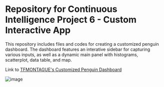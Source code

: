 # Repository for Continuous Intelligence Project 6  - Custom Interactive App
This repository includes files and codes for creating a customized penguin dashboard. The dashboard features an interative sidebar for capturing various inputs, as well as a dynamic main panel with histograms, scatterplot, data table, and map. 

Link to [TFMONTAGUE's Customized Penguin Dashboard](https://shinylive.io/py/app/#h=0&code=NobwRAdghgtgpmAXGKEAuUBOaCWBjKAfQEZiAGAOgHM4B7CgKwGdaIwAaMPVtOdJMCAA6EAASihYACq1MNTEz6TEo4WAA2UXGgCuAEzjLRAWgBsAFgoB2C+wkbWVHLoNGzlsgFYAvuxHjJACEcJm5DJFVJTW19cJV3CgAmOyjHZ1i3UwBmCjJff3sAEUw4WCM1aPTXCISADiyslIcIJxc4kwsKLO8RHrZfcGh4ASgAB1GKUYBPDi4ePjQBAGJjVbX1jc2t7Z3dvb2RJdEcGFHZNCZRAAotUTQACzg72lGASkP9z6-vn62RE7O2FEo3UtDQ6imFDgAA9RiUmJcoJdRtCRAAzTC0GCiJj3HAQSEwuFwBHHU7nY4QUY6NB2HQ4dGY7G4-FTADuOD0NAuZMBaFEJQgBkwhBBYIhdkFwsIHK5cDQjKxOLxBKYbK0eHuvIpDzg8EV2NGUHU8Ewoz4VHpEEuAIpoKgelFFqtTH+5KBRpNcDNzvxrogtqBiigACNZGIkTjrQblaztUCSlA8LgAG5wSV8YUxtFQfCsG3u-l5iCEJgpqhuvmiZisSsUo0PdQ4EMxnDTdSlNEdouF0QAWTGdgHmAA1t6RB9flPpzPVodRAY0finlABaVkzg06ICOo8M9REv1LxMHdHsDjabgb7rQutEj5ZPZ0-nzsROaWi7CHo0aIALznr0fQ-P0KHtR130tP0rneCARAAAUTDc0woHc8BERcDxwI9vTgR09DvaDEAKcRFA7ZNcNLc08BwEk-0pak0AoUi4HIx0mComimEIJsmDQaDiJxOAyN4R0Qk0IVLn-fEGKYoSWJEwgxNQR0eL4mDxHEGAkS4w9jzo6SaQoLSEUIXTvX4sQNLMko8J-f8IM-b9gAEjTrgcv0vzRYAAHJ2JYzjvIAXQoEJ8SuZjWMo-ySVeV5RAAMhcjSrnc61PJ8pShSCkKmDCiKFMyvQmFihKkvEFLry4pzvLDPQpkIYyuKoILRAAHn-RrTKw491I0wLXIEkpdEwMRrIo78J1giAVhfWa5uMecpDPWg00wY11HPGhRBeXB80feaDunecADlYCeXVNsMCB6UmKAaEIHamCubQO1-SQpAAMT7AB5Y6pAAQQAcQAVQAUV80QAGEdF4rEcAAL1w0QAAVr1EQokXuMMsD0SQ7EPTQQ1eqRMB0OAYPnf69D0URV24UET11eB9wu-DcWxzBcfQR54AoABHHQsDQeGLMmmbDoln5KZxTk4BDLB9slpXdhEDkHlEG7coMeXMCuF4+DesB9dgsBXhUCRLPEG6AAkpD7AAZK5vNa+4shxNApleyQ0R4YxcsRlR4D0HAdBgABuSQAD4MfZ2gcah1gl0tNbdrEb7RlTphWoAeldyPvN68Q1a1G6k24TmcFYQiytEYuNZwCgy9kYPWFFVAhKuSR-rQNBMGbGkngAZTkjda1NojLdcqeboMtBSxH3BEc7sB8oorRe-73g8fsYfhNpiMe77kMB6IjgLani-L6v5ywBDLD1G4i0HgamBt8kO-1AfgwM-uF+37ALsbZzQig7C0Z+MBX5n3frQOqDVtKEArGAQKhcp511LngcuLcSxGggB3SQ1sQhoFoFQNa2Jgg3khonHAyctCVxNmbGurkZ5UhpIQa6pp8DLzFOCeqd8SzcB0Ogf+RxaA-gIbDEhsBRDkKYKfOwKZjRk1-IkMgdgYD4l-MQNRUBoSaLIGQFBrk0ENybhXVuOC8FgGHqGcM0i-SiEHk2LM49GEaWYQxUsTjzKSGDGGEahA+GEAEUIqBYARE-msX4sQMi5GiHURATR2jdGeFUaIBR6glHkEMRpYxjcMHNzoW3XB6hl6Dw4rRD63VxwuMnlfdxrDNQsRHGGaECDMQ6FGMvVebFylcVUv-Sp2ETwhimA43psTXFXymVPTUtB8Akl-DfKmQkaL-0BgsWgtB-6QxVLxNaoxJCBRSLU6ZpyL7dMWV3AwTZwhHMpE2XBv4SZk2yUXZwJcTH5LMdg9uJTJAAEkmDiRpoM48kgGEnIvvUuejS8DNNoK0khtAOldIXhRQq3FCEDKqcM0ZgLgUTMhWc4lsz5lMEudIWQ8hFAmyaMEUItBwhNGKKUSBdzJnEqvhcm+Mg5Dehpf-elYR-4srKEguw+IHlwCeaTcmNdcmmKwUUyxA5SSguqRCs50LPGy11pITq1l-6qsuFcKg7wz4qP0XYUw+jUk2v0SggSN17i6wppPBCmZvQUHpAJDC3TFIQB9okauRL-XryPgPfSLDGJhsPpvOAFkr7cIhAE-EQTkXoCjTJZNvC03BLUjXXx4ZU38IzfyKS0bZI2P8YE-NibL7+r8tRWiFaZKNt6Zi3i9bzlop6dFLiey6L-0YHMiA4Ve1RWbcVQtE7CpZsMv6jFqlu1T0XUC5SpZe5DtCSOvKs711CleXE+B1l52MQNTildNd8Q+0IPcNAMANr-jRJIV9YAa6tWDimd2ntpXe19v7OAKhyBkAAKRh1EFK4wjxqH3uAxHMAkcOUu1MD+r2YAtJyHxMYMMPcsQqDIAhyOu95JI0oYG6hOgU50MQDne4pgkNEtcq1UYaG-0YawE4CAxgiGjHg8erD3HcNEJgPBqOrU9mOGI722mcbj68Fo9nSTLRI6qFjRveTcBvA51GIxs5LG2OG0w1xnjLx+PGew8J-DohiBEYk73KTyNQQ8NEHw7cZbFPKaoKpkAOaS3psEWgbT2ddPIdY7xX9RnOPYd4+Z6LQmwQibE4h+zmIVORNsW5-NnmHMqbU6UKJ-n83BdC0xjSBmIvoYs9x2LNmIPVZw4l6ztnxNeek8JJGTbOI5bS95-LHW+1Ts3ZgErenTkVY9lV+Lpm+N1YEyZqzom6utdy95kjrFjgHqKj1qT-XSOiS28N0bYXDP6um7V2z83LNNaWy1lLbWBzQhOKHVzMDRmNWuGanbeWQAXqGcdolOcv1jYvm+19RKhpUbEDbO2jsb20DvQ+9QbqmENxdSu0uy8ABKcAzi5SIZgUZPsTzkdwNdZFlx-noCEk2GgEA8BPGRpiBg8lRCoeMFDGGInRBU+PEmVMTx-rjG3i6uAaJDb3rQKMWR2ds6tHuDoEMKEsTZzQGiGAPA7pk2ztRan6hjBkFMMYPAXOsTbwwHytAhsAniRHOCyaitlZO42ItM8Wl8SCVHmIYx24cZMHkYop4LSSR2GUjiI0DODyyFECQzkiIhTbnuELf04tndp7WKrd59c8mYLoSGoxWf0G5-Mb85eMcsZx05qIb6q0Uw0TZOCieV9cmaCmMimFtAMkwGtPn05uT0lkwCQi8K9xaBsgIIoX8xZSzlmXqUTAEI76c1dKbJJd64Cwat5ILI+iUSN45QNSlGANqo2AjedVNlwecvEB6oUXreDQgVGVi+GFg7sVb06M-AX0C9+vxpb8dEY0eEBER6ZykOI0B4kgIAoCVw34rw3gV4Z+K+k0Zy-egeQ+0II+Y+E+0q0+ZYVAy8pMHYmA0GsgCMmu6g4Ka+MGVA96hsO+ZAe+Z8TM7GIYVAxgkiwcCwHBJQSgNSf+Xcq0d0TwwQn8og9sT89wV+1+t+woFAD+T+f+GEUAQh90H8D8oCVADwv+f+C4dkmEQy40IBB+l84Bo0UB1U6hj8YCv8EC2U8AqAhESQaICBECkgxwP4EAYIehUIpwHsogQkig9gx02c-04OHKaBGScAGBWB4+94U+3AJY+BhBOgxBxgq0uAO4VBx6rSNBdB2+u+qIzBPMrB7BnBNE6AxgsgqANA++z+U8gh3owhdiYhhQuODw0hnKsh9+MIih1+yhqh0RVh382hmquh4gABz6OKRhGAK6f+ZhkBgglh98X47RthMA9hpQY6ZszhrhkCHhogXh-I34vhGcoygRTwkgIRYR769RA0U0Rw-0XyWC7m5IuCmaxOp4TweIEipC-oBe6sReBSJexSy84iRCkiMAK+Yx0yuSBAnMOhWqDc8JjojwDo3iYATm4ooy4JxCpCKg-0YhZS-a9udxGk3RIoOaJhExYuwIzmKaPxEJpCiJ1+CxKIFAjJeJsAncZJ0yQBX4IBfgvJUyuis8skA2hA4a8a0EQp4xF8EAfC5KYpfmtaZaMp1JUy9MsghsXWJIeMGprkoBl8ERheyJOMLJ0yN0KJ6+6JeqViBWtiuJkJBJRJvSpJf+FJkwzmGpfqDp-inJkJFpxKOidETA1oHJhC3CPJcpU8+EGAv4-JcZUA6pwpV8opla6mEavAKZMZrkipU+GZfpJYqpgWcx1+Rp0yOiskc8L0CakgyMF43oKMlU7pcpVZigc80IhMHcYpmZ0psUBpGk7Z8ohAnsoYlilCgWrZ4xCxOiKBOSppOewJPyoJkgg8BAPc3o3CdRzei5KJQZqOKEOMNpwoy8WJLm6568W5zmKgxJU605UyFJoo9JUwHKGEfmoQV5ZozmB5ph8oUOwI0ITEG5x4VwiZgpg54xui3sTY4w3o1hWh6x+pqZcpUwhstU9UnUiCspuZnKWpmAOpbpHAkFuho+q0bCZ0hshUyFuFnK3Z6g5KwgKFuFMFQC8Fmh4CkCKgkgH0sFwC4hkh1wEC5qOFtF1+0CsCWFRgQQb2-Y2kn2IlJFMZPiRF3FViRFolYlxK78KxHFSFEQQQ98AlNhQlMAilzFuZkg1FBlYA+KyknRWlV8+QFlf+tZhsp+kEYgd5nE-YpQTAVGeoCwK+mljl5yCM0RWkuixAiQSlpyMERwx0cAbItMzxdC54xSUejMZ4SZdwoYHYAkCqqVIJliGMGAogUgeV4QMJqCe55pkV6+m+9BhRO5pyVpx5aJp59ZjZJ4HlLo6Md45VlVD5V8npSZpkpCV0ZyGEUo8FqUXEGARMCa1VYB-5EB4FsxKOC5gJnyxeK5KqYwLVF8dcxsKUWg9wTYSuDZ2hhAXUHYN1rwt0go-I2c9gqAFumRRApAlANA9ANYtK9gmA4KtMlwaITepyGKYYgi+EfcLa1YLAEAoEccegYFR6cJ5peRW+YAVgzV-BrVZpnMJ5GJdlCe9stAG5dC0JHKT5so3IAQ9RGEWknSy1pyjNQSCwTZ-4VwCQVgdg7gcUogjx4wmIT2WkvA247NJ4nxF0hU-x1+rN8Mmy2I-4tQ4gRwAAWorZBnAGmBtEQsqGPl8ZtsCpcHgB2FgBCBqRqalHAqxv+AOJ0gztTgRazY7ceHYArViL+PLYrRWQ0cKY8dTAJmOAoJlYbUAUbcpLLZyp8RikME8B7r2fusCp2mpGDeMY8QiKHPiFQKIAAAYQ0ZrQ2cS53uboC5g3igjk35ih3S1bZR26FLpk20KsD6SHaQ1ChYCcTUDyhXCx1nS+1Xw4A-iN1V0QBp25mYbB10TDjB1XCV3N0JK92Hbz2pw+SVBtBBQSrL1N2r3eSggtBVBwBBSvB2B6BrRUBUCVW-gfTGiKAD2nLW2M2NzUzcRQBTDmST3ej3103zGrViCP1jBgDeCBRAA)

![image](https://github.com/tfmontague/cintel-06-custom/assets/156025728/6a0797d0-b2c3-40f6-9f3f-e8c6d4a8854c)

